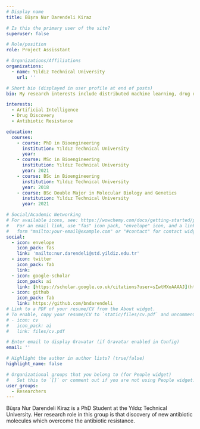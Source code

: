 ```yaml
---
# Display name
title: Büşra Nur Darendeli Kiraz

# Is this the primary user of the site?
superuser: false

# Role/position
role: Project Assisstant

# Organizations/Affiliations
organizations:
  - name: Yıldız Technical University
    url: ''

# Short bio (displayed in user profile at end of posts)
bio: My research interests include distributed machine learning, drug discovery and antibiotic resistance.

interests:
  - Artificial Intelligence
  - Drug Discovery
  - Antibiotic Resistance

education:
  courses:
    - course: PhD in Bioengineering
      institution: Yıldız Technical University
      year: 
    - course: MSc in Bioengineering
      institution: Yıldız Technical University
      year: 2021
    - course: BSc in Bioengineering
      institution: Yıldız Technical University
      year: 2018
    - course: BSc Double Major in Molecular Biology and Genetics
      institution: Yıldız Technical University
      year: 2021

# Social/Academic Networking
# For available icons, see: https://wowchemy.com/docs/getting-started/page-builder/#icons
#   For an email link, use "fas" icon pack, "envelope" icon, and a link in the
#   form "mailto:your-email@example.com" or "#contact" for contact widget.
social:
  - icon: envelope
    icon_pack: fas
    link: 'mailto:nur.darendeli@std.yildiz.edu.tr'
  - icon: twitter
    icon_pack: fab
    link: 
  - icon: google-scholar
    icon_pack: ai
    link: [https://scholar.google.co.uk/citations?user=sIwtMXoAAAAJ](https://scholar.google.com.tr/citations?hl=tr&user=FUHWAbwAAAAJ)
  - icon: github
    icon_pack: fab
    link: https://github.com/bndarendeli
# Link to a PDF of your resume/CV from the About widget.
# To enable, copy your resume/CV to `static/files/cv.pdf` and uncomment the lines below.
# - icon: cv
#   icon_pack: ai
#   link: files/cv.pdf

# Enter email to display Gravatar (if Gravatar enabled in Config)
email: ''

# Highlight the author in author lists? (true/false)
highlight_name: false

# Organizational groups that you belong to (for People widget)
#   Set this to `[]` or comment out if you are not using People widget.
user_groups:
  - Researchers
---
```

Büşra Nur Darendeli Kiraz is a PhD Student at the Yıldız Technical University. Her research role in this group is that discovery of new antibiotic molecules which overcome the antibiotic resistance. 
